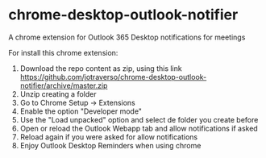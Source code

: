 # chrome-desktop-outlook-notifier
A chrome extension for Outlook 365 Desktop notifications for meetings

For install this chrome extension:

1. Download the repo content as zip, using this link https://github.com/jotraverso/chrome-desktop-outlook-notifier/archive/master.zip
2. Unzip creating a folder
3. Go to Chrome Setup -> Extensions
4. Enable the option "Developer mode"
5. Use the "Load unpacked" option and select de folder you create before
6. Open or reload the Outlook Webapp tab and allow notifications if asked
7. Reload again if you were asked for allow notifications
8. Enjoy Outlook Desktop Reminders when using chrome
